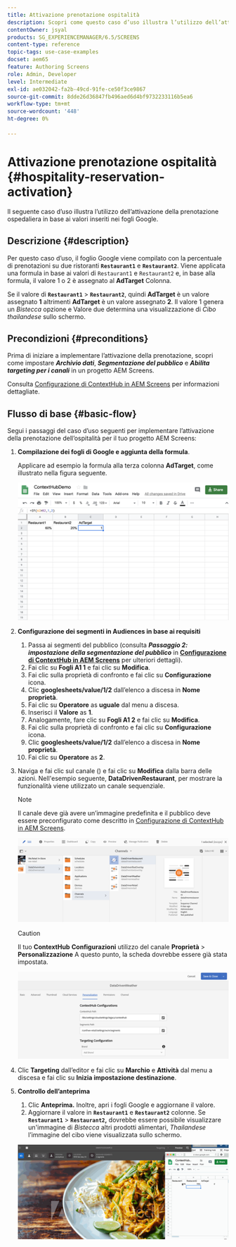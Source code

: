 ```yaml
---
title: Attivazione prenotazione ospitalità
description: Scopri come questo caso d’uso illustra l’utilizzo dell’attivazione della prenotazione dell’ospitalità in base ai valori inseriti nei fogli di Google.
contentOwner: jsyal
products: SG_EXPERIENCEMANAGER/6.5/SCREENS
content-type: reference
topic-tags: use-case-examples
docset: aem65
feature: Authoring Screens
role: Admin, Developer
level: Intermediate
exl-id: ae032042-fa2b-49cd-91fe-ce50f3ce9867
source-git-commit: 8dde26d36847fb496aed6d4bf9732233116b5ea6
workflow-type: tm+mt
source-wordcount: '448'
ht-degree: 0%

---
```


# Attivazione prenotazione ospitalità {#hospitality-reservation-activation}

Il seguente caso d’uso illustra l’utilizzo dell’attivazione della prenotazione ospedaliera in base ai valori inseriti nei fogli Google.

## Descrizione {#description}

Per questo caso d’uso, il foglio Google viene compilato con la percentuale di prenotazioni su due ristoranti **`Restaurant1`** e **`Restaurant2`**. Viene applicata una formula in base ai valori di `Restaurant1` e `Restaurant2` e, in base alla formula, il valore 1 o 2 è assegnato al **AdTarget** Colonna.

Se il valore di **`Restaurant1`** > **`Restaurant2`**, quindi **AdTarget** è un valore assegnato **1** altrimenti **AdTarget** è un valore assegnato **2**. Il valore 1 genera un *Bistecca* opzione e Valore due determina una visualizzazione di *Cibo thailandese* sullo schermo.

## Precondizioni {#preconditions}

Prima di iniziare a implementare l’attivazione della prenotazione, scopri come impostare ***Archivio dati***, ***Segmentazione del pubblico*** e ***Abilita targeting per i canali*** in un progetto AEM Screens.

Consulta [Configurazione di ContextHub in AEM Screens](configuring-context-hub.md) per informazioni dettagliate.

## Flusso di base {#basic-flow}

Segui i passaggi del caso d’uso seguenti per implementare l’attivazione della prenotazione dell’ospitalità per il tuo progetto AEM Screens:

1. **Compilazione dei fogli di Google e aggiunta della formula**.

   Applicare ad esempio la formula alla terza colonna **AdTarget**, come illustrato nella figura seguente.

   ![screen_shot_2019-04-29at94132am](assets/screen_shot_2019-04-29at94132am.png)

1. **Configurazione dei segmenti in Audiences in base ai requisiti**

   1. Passa ai segmenti del pubblico (consulta ***Passaggio 2: impostazione della segmentazione del pubblico*** in **[Configurazione di ContextHub in AEM Screens](configuring-context-hub.md)** per ulteriori dettagli).
   1. Fai clic su **Fogli A1 1** e fai clic su **Modifica**.
   1. Fai clic sulla proprietà di confronto e fai clic su **Configurazione** icona.
   1. Clic **googlesheets/value/1/2** dall’elenco a discesa in **Nome proprietà**.
   1. Fai clic su **Operatore** as **uguale** dal menu a discesa.
   1. Inserisci il **Valore** as **1**.
   1. Analogamente, fare clic su **Fogli A1 2** e fai clic su **Modifica**.
   1. Fai clic sulla proprietà di confronto e fai clic su **Configurazione** icona.
   1. Clic **googlesheets/value/1/2** dall’elenco a discesa in **Nome proprietà**.
   1. Fai clic su **Operatore** as **2**.

1. Naviga e fai clic sul canale () e fai clic su **Modifica** dalla barra delle azioni. Nell&#39;esempio seguente, **DataDrivenRestaurant**, per mostrare la funzionalità viene utilizzato un canale sequenziale.

   >[!NOTE]
   >
   >Il canale deve già avere un’immagine predefinita e il pubblico deve essere preconfigurato come descritto in [Configurazione di ContextHub in AEM Screens](configuring-context-hub.md).

   ![screen_shot_2019-05-08at14652pm](assets/screen_shot_2019-05-08at14652pm.png)

   >[!CAUTION]
   >
   >Il tuo **ContextHub** **Configurazioni** utilizzo del canale **Proprietà** > **Personalizzazione** A questo punto, la scheda dovrebbe essere già stata impostata.

   ![screen_shot_2019-05-08at114106am](assets/screen_shot_2019-05-08at114106am.png)

1. Clic **Targeting** dall’editor e fai clic su **Marchio** e **Attività** dal menu a discesa e fai clic su **Inizia impostazione destinazione**.
1. **Controllo dell’anteprima**

   1. Clic **Anteprima.** Inoltre, apri i fogli Google e aggiornane il valore.
   1. Aggiornare il valore in **`Restaurant1`** e **`Restaurant2`** colonne. Se **`Restaurant1`** > **`Restaurant2`,** dovrebbe essere possibile visualizzare un&#39;immagine di *Bistecca* altri prodotti alimentari, *Thailandese* l’immagine del cibo viene visualizzata sullo schermo.

   ![risultato5](assets/result5.gif)

